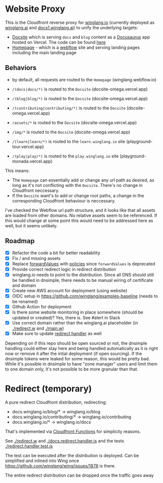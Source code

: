 # Website Proxy

This is the Cloudfront reverse proxy for [winglang.io](https://winglang.io) (currently deployed as [winglang.ai](https://winglang.ai) and [docs1.winglang.ai](https://docs1.winglang.ai)) to unify the underlying targets:

- [Docsite](https://docsite-omega.vercel.app/) which is serving `docs` and `blog` content as a [Docusaurus](https://docusaurus.io/) app hosted on Vercel. The code can be found [here](https://github.com/winglang/docsite)
- [Homepage](https://winglang.webflow.io) - which is a [webflow](https://webflow.com/) site and serving landing pages including the main landing page

## Behaviors

- by default, all requests are routed to the `Homepage` (winglang.webflow.io)
- `/(docs|docs/*)` is routed to the `Docsite` (docsite-omega.vercel.app)
- `/(blog|blog/*)` is routed to the `Docsite` (docsite-omega.vercel.app)
- `/(contributing|contributing/*)` is routed to the `Docsite` (docsite-omega.vercel.app)
- `/assets/*` is routed to the `Docsite` (docsite-omega.vercel.app)
- `/img/*` is routed to the `Docsite` (docsite-omega.vercel.app)

- `/(learn|learn/*)` is routed to the `learn.winglang.io` site (playground-tour.vercel.app)
- `/(play|play/*)` is routed to the `play.winglang.io` site (playground-monada.vercel.app)

This means:

- The `Homepage` can essentially add or change any url path as desired, as long as it's not conflicting with the `Docsite`. There's no change in Cloudfront neccessary.
- If the `Docsite` want's to add or change root paths, a change in the corresponding Cloudfront behaviour is neccessary.

I've checked the Webflow url path structure, and it looks like that all assets are loaded from other domains. No relative assets seem to be referenced. If this would change at some point this would need to be addressed here as well, but it seems unlikely.

## Roadmap

- [x] Refactor the code a bit for better readability
- [x] Fix / and missing assets
- [x] Replace [forwardValues](https://docs.aws.amazon.com/AWSCloudFormation/latest/UserGuide/aws-properties-cloudfront-distribution-forwardedvalues.html) with [policies](https://docs.aws.amazon.com/AmazonCloudFront/latest/DeveloperGuide/controlling-origin-requests.html) since `forwardValues` is deprecated
- [x] Provide correct redirect logic in redirect distribution
- [x] winglang.io needs to point to the distribution. Since all DNS should still be handled in dnsimple, there needs to be manual wiring of certificate and domain
- [x] Create new AWS account for deployment (using website)
- [x] OIDC setup in https://github.com/winglang/examples-baseline (needs to be renamed)
- [x] Github Action for deployment
- [x] Is there some website monitoring in place somewhere (should be updated or created)? Yes, there is. See #alert in Slack
- [x] Use correct domain rather than the winglang.ai placeholder (in [./redirect.w](./redirect.w) and [./main.w](./main.w))
- [x] Make sure to update [redirect handler](./docs.redirect.handler.js) as well

Depending on if this repo should be open sourced or not, the dnsimple handling could either stay here and being handled automatically as it is right now or remove it after the intial deployment (if open sourcing). If the dnsimple tokens were leaked for some reason, this would be pretty bad. While it's possible in dnsimple to have "zone manager" users and limit them to one domain only, it's not possible to be more granular than that.

# Redirect (temporary)

A pure redirect Cloudfront distribution, redirecting:

- docs.winglang.io/blog/* -> winglang.io/blog
- docs.winglang.io/contributing/* -> winglang.io/contributing
- docs.winglang.io/* -> winglang.io/docs

That's implemented via [Cloudfront Functions](https://docs.aws.amazon.com/AmazonCloudFront/latest/DeveloperGuide/cloudfront-functions.html) for simplicity reasons.

See [./redirect.w](./redirect.w) and [./docs.redirect.handler.js](./docs.redirect.handler.js) and the tests [./redirect.handler.test.js](./redirect.handler.test.js)

The test can be executed after the distribution is deployed. Can be simplified and inlined into Wing once https://github.com/winglang/wing/issues/1878 is there.

The entire redirect distribution can be dropped once the traffic goes away